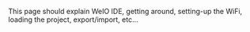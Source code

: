 This page should explain WeIO IDE, getting around, setting-up the WiFi,
loading the project, export/import, etc...
